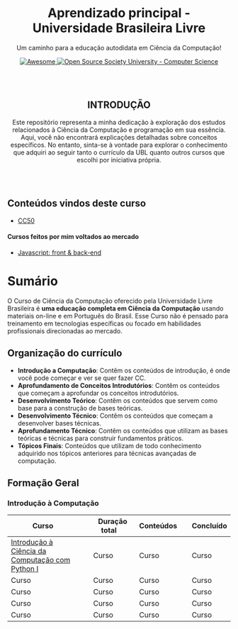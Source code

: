 <!-- INTRODUÇÃO -->
<p align="center">
	<h1 align="center">Aprendizado principal - Universidade Brasileira Livre</h1>
<p align="center">
  	Um caminho para a educação autodidata em Ciência da Computação!
</p>
<p align="center">
  	<a href="https://github.com/sindresorhus/awesome">
    		<img alt="Awesome" src="https://cdn.rawgit.com/sindresorhus/awesome/d7305f38d29fed78fa85652e3a63e154dd8e8829/media/badge.svg">
  	</a>
  	<a href="https://github.com/ossu/computer-science">
		<img alt="Open Source Society University - Computer Science" src="https://img.shields.io/badge/OSSU-computer--science-blue.svg">
  	</a>
</p>

</br>
</br>

<!-- INTRODUÇÃO 2 -->
<p align="center">
	<h2 align="center">INTRODUÇÃO</h2>
	<p align="center">
		Este repositório representa a minha dedicação à exploração dos estudos relacionados à Ciência da Computação e programação em sua essência. Aqui, você não encontrará explicações detalhadas sobre conceitos específicos. No entanto, sinta-se à vontade para explorar o conhecimento que adquiri ao seguir tanto o currículo da UBL quanto outros cursos que escolhi por iniciativa própria.
	</p>
</p>

</br>
</br>

<!-- CONTEÚDOS -->
## Conteúdos vindos deste curso 
- [CC50](https://github.com/FireguiQueen/CC50)

#### Cursos feitos por mim voltados ao mercado
- [Javascript: front & back-end](https://github.com/FireguiQueen/Javascript-Typescript--Node-Express-noSQL)

# Sumário
O Curso de Ciência da Computação oferecido pela Universidade Livre Brasileira é **uma educação completa em Ciência da Computação** 
usando materiais on-line e em Português do Brasil.
Esse Curso não é pensado para treinamento em tecnologias específicas ou focado em habilidades profissionais direcionadas ao mercado.
  
## Organização do currículo
- **Introdução a Computação**: Contêm os conteúdos de introdução, é onde você pode começar e ver se quer fazer CC.
- **Aprofundamento de Conceitos Introdutórios**: Contêm os conteúdos que começam a aprofundar os conceitos introdutórios.
- **Desenvolvimento Teórico**: Contêm os conteúdos que servem como base para a construção de bases teóricas.
- **Desenvolvimento Técnico**: Contêm os conteúdos que começam a desenvolver bases técnicas.
- **Aprofundamento Técnico**: Contêm os conteúdos que utilizam as bases teóricas e técnicas para construir fundamentos práticos.
- **Tópicos Finais**: Conteúdos que utilizam de todo conhecimento adquirido nos tópicos anteriores para técnicas avançadas de computação.


## Formação Geral
### Introdução à Computação

<table>
	<thead>
		<th> Curso &nbsp;&nbsp;&nbsp;&nbsp;&nbsp; </th> 
		<th> Duração total&nbsp;&nbsp;&nbsp;&nbsp; </th> 
		<th> Conteúdos&nbsp;&nbsp;&nbsp;&nbsp; </th> 
		<th> Concluído </th>
	</thead>
	<tbody>
		<tr>
			<td> 
				<a href="https://www.coursera.org/learn/ciencia-computacao-python-conceitos">Introdução à </br> Ciência da 
				Computação com Python I </a> 
			</td>
			<td> Curso </td>
			<td> Curso </td>
			<td> Curso </td>
		</tr>
				<tr>
			<td> Curso </td>
			<td> Curso </td>
			<td> Curso </td>
			<td> Curso </td>
		</tr>
				<tr>
			<td> Curso </td>
			<td> Curso </td>
			<td> Curso </td>
			<td> Curso </td>
		</tr>
				<tr>
			<td> Curso </td>
			<td> Curso </td>
			<td> Curso </td>
			<td> Curso </td>
		</tr>
				<tr>
			<td> Curso </td>
			<td> Curso </td>
			<td> Curso </td>
			<td> Curso </td>
		</tr>
	</tbody>
</table>